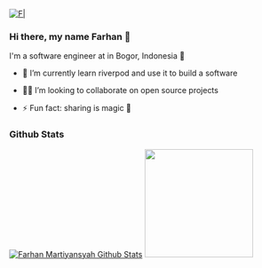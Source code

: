 [![F|](i.postimg.cc/6qFPD0bv/logo.png)](https://www.linkedin.com/in/br0farhan/)

### Hi there, my name Farhan 👋

I'm a software engineer at in Bogor, Indonesia 🌆

- 🔭 I’m currently learn riverpod and use it to build a software
- 🧑‍💻 I’m looking to collaborate on open source projects

- ⚡ Fun fact: sharing is magic 🐰


### Github Stats

[![Farhan Martiyansyah Github Stats](https://github-readme-stats.vercel.app/api?username=br0farhan&count_private=true&theme=default&show_icons=true)](https://github.com/br0farhan)
<img src="https://github-readme-stats.vercel.app/api/top-langs/?username=br0farhan&layout=compact&theme=vue-dark" height=195 />
